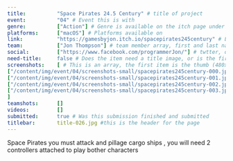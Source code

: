 ```yaml
---
title:          "Space Pirates 24.5 Century" # title of project
event:          "04" # Event this is with
genre:          ["Action"] # Genre is available on the itch page under more information
platforms:      ["macOS"] # Platforms available on
link:           "https://gamesbyjon.itch.io/spacepirates245century" # Link to ITCH page
team:           ["Jon Thompson"] # team member array, first and last name only, will auto match against previous entries eventually
social:         ["https://www.facebook.com/programmerJon/"] # twtter, or facebook social link for team member. This can be an array to match the team array
need-title:     false # Does the item need a title image, or is the first image in the screenshots it
screenshots:    [ # This is an array, the first item is the thumb (480x270), and the second is the screenshot (1920x1080)
["/content/img/event/04/screenshots-small/spacepirates245century-000.jpg", "/content/img/event/04/screenshots/spacepirates245century-000.jpg"],
["/content/img/event/04/screenshots-small/spacepirates245century-001.jpg", "/content/img/event/04/screenshots/spacepirates245century-001.jpg"],
["/content/img/event/04/screenshots-small/spacepirates245century-002.jpg", "/content/img/event/04/screenshots/spacepirates245century-002.jpg"],
["/content/img/event/04/screenshots-small/spacepirates245century-003.jpg", "/content/img/event/04/screenshots/spacepirates245century-003.jpg"]
]
teamshots:      []
videos:         []
submitted:      true # Was this submission finished and submitted
titlebar:       title-026.jpg #this is the header for the page
---
```

Space Pirates you must attack and pillage cargo ships , you will need 2 controllers attached to play bother characters